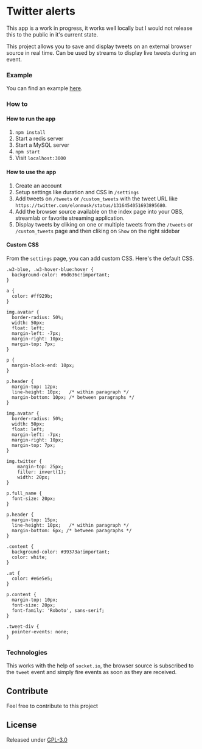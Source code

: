 # Twitter alerts

This app is a work in progress, it works well locally but I would not release this to the public in it's current state.

This project allows you to save and display tweets on an external browser source in real time. Can be used by streams to display live tweets during an event.

### Example
You can find an example [here](https://giant.gfycat.com/IlliterateQuerulousHuemul.webm).

### How to
#### How to run the app
1. `npm install`
2. Start a redis server
3. Start a MySQL server
4. `npm start`
5. Visit `localhost:3000`

#### How to use the app
1. Create an account
2. Setup settings like duration and CSS in `/settings`
3. Add tweets on `/tweets` or `/custom_tweets` with the tweet URL like `https://twitter.com/elonmusk/status/1316454051693895680`.
4. Add the browser source available on the index page into your OBS, streamlab or favorite streaming application.
5. Display tweets by cliking on one or multiple tweets from the `/tweets` or `/custom_tweets` page and then cliking on `Show` on the right sidebar

#### Custom CSS
From the `settings` page, you can add custom CSS. Here's the default CSS.
```
.w3-blue, .w3-hover-blue:hover {
  background-color: #6d636c!important;
}

a {
  color: #ff929b;
}

img.avatar {
  border-radius: 50%;
  width: 50px;
  float: left;
  margin-left: -7px;
  margin-right: 10px;
  margin-top: 7px;
}

p {
  margin-block-end: 10px;
}

p.header {
  margin-top: 12px;
  line-height: 10px;   /* within paragraph */
  margin-bottom: 10px; /* between paragraphs */
}

img.avatar {
  border-radius: 50%;
  width: 50px;
  float: left;
  margin-left: -7px;
  margin-right: 10px;
  margin-top: 7px;
}

img.twitter {
	margin-top: 25px;
	filter: invert(1);
	width: 20px;
}

p.full_name {
  font-size: 20px;
}

p.header {
  margin-top: 15px;
  line-height: 10px;   /* within paragraph */
  margin-bottom: 6px; /* between paragraphs */
}

.content {
  background-color: #39373a!important;
  color: white;
}

.at {
  color: #e6e5e5;
}

p.content {
  margin-top: 10px;
  font-size: 20px;
  font-family: 'Roboto', sans-serif;
}

.tweet-div {
  pointer-events: none;
}
```

### Technologies

This works with the help of `socket.io`, the browser source is subscribed to the `tweet` event and simply fire events as soon as they are received.

## Contribute

Feel free to contribute to this project

## License

Released under [GPL-3.0](https://opensource.org/licenses/GPL-3.0)
